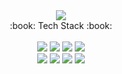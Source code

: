 <div align=center>
<img src="https://capsule-render.vercel.app/api?type=waving&color=auto&height=300&section=header&text=Im%20HyeonJeong&fontSize=70" />
</div>

<div align=center>
:book: Tech Stack :book:
 </div> 
 <br>
 
<div align=center>
 <img src="https://img.shields.io/badge/Java-007396?style=flat&logo=Java&logoColor=white" />
 <img src="https://img.shields.io/badge/HTML5-E34F26?style=flat&logo=HTML5&logoColor=white" />
 <img src="https://img.shields.io/badge/CSS3-1572B6?style=flat&logo=CSS3&logoColor=white" />
 <img src="https://img.shields.io/badge/JavsScript-F7DF1E?style=flat&logo=JavaScript&logoColor=white" />
 <br>
 <img src="https://img.shields.io/badge/SpringBoot-6DB33F?style=flat&logo=Spring Boot&logoColor=white" />
 <img src="https://img.shields.io/badge/Spring-6DB33F?style=flat&logo=Spring&logoColor=white" />
 <img src="https://img.shields.io/badge/Oracle-F80000?style=flat&logo=Oracle&logoColor=white" />
 <img src="https://img.shields.io/badge/EclipseIDE-2C2255?style=flat&logo=Eclipse IDE&logoColor=white" />

 </div>
  
<!--
**hyeonjeongL/hyeonjeongL** is a ✨ _special_ ✨ repository because its `README.md` (this file) appears on your GitHub profile.

Here are some ideas to get you started:

- 🔭 I’m currently working on ...
- 🌱 I’m currently learning ...
- 👯 I’m looking to collaborate on ...
- 🤔 I’m looking for help with ...
- 💬 Ask me about ...
- 📫 How to reach me: ...
- 😄 Pronouns: ...
- ⚡ Fun fact: ...
-->
